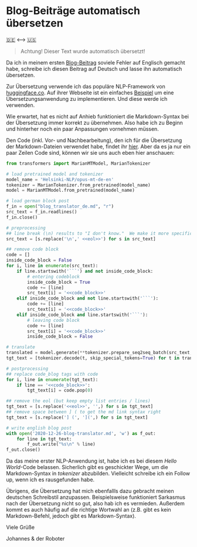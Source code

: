 # Blog-Beiträge automatisch übersetzen
[:de:](https://github.com/joatom/ai_curious/blob/master/_posts/blog_translator.md) <--> [:us:](https://joatom.github.io/ai_curious/markdown/2020/12/26/blog-translator.html)

> Achtung! Dieser Text wurde automatisch übersetzt!

Da ich in meinem ersten [Blog-Beitrag](https://datamuni.com/@joatom/a-handful-of-bricks-from-sql-to-pandas) soviele Fehler auf Englisch gemacht habe, schreibe ich diesen Beitrag auf Deutsch und lasse ihn automatisch übersetzen.

Zur Übersetzung verwende ich das populäre NLP-Framework von [huggingface.co](https://huggingface.co/transformers/index.html). Auf ihrer Webseite ist ein einfaches [Beispiel](https://huggingface.co/transformers/model_doc/marian.html) um eine Übersetzungsanwendung zu implementieren. Und diese werde ich verwenden.

Wie erwartet, hat es nicht auf Anhieb funktioniert die Markdown-Syntax bei der Übersetzung immer korrekt zu übernehmen.
Also habe ich zu Beginn und hinterher noch ein paar Anpassungen vornehmen müssen.

Den Code (inkl. Vor- und Nachbearbeitung), den ich für die Übersetzung der Markdown-Dateien verwendet habe, findet ihr [hier](https://github.com/joatom/blog-resources/tree/main/blog_translator).
Aber da es ja nur ein paar Zeilen Code sind, können wir sie uns auch eben hier anschauen:

```python
from transformers import MarianMTModel, MarianTokenizer

# load pretrained model and tokenizer
model_name = 'Helsinki-NLP/opus-mt-de-en'
tokenizer = MarianTokenizer.from_pretrained(model_name)
model = MarianMTModel.from_pretrained(model_name)

# load german block post
f_in = open("blog_translator_de.md", "r")
src_text = f_in.readlines()
f_in.close()

# preprocessing
## line break (\n) results to "I don't know."  We make it more specific:
src_text = [s.replace('\n',' <<eol>>') for s in src_text]

## remove code block
code = []
inside_code_block = False
for i, line in enumerate(src_text):
    if line.startswith('```') and not inside_code_block:
        # entering codeblock
        inside_code_block = True
        code += [line]
        src_text[i] = '<<code_block>>'
    elif inside_code_block and not line.startswith('```'):
        code += [line]
        src_text[i] = '<<code_block>>'
    elif inside_code_block and line.startswith('```'):
        # leaving code block
        code += [line]
        src_text[i] = '<<code_block>>'
        inside_code_block = False

# translate
translated = model.generate(**tokenizer.prepare_seq2seq_batch(src_text, return_tensors="pt"))
tgt_text = [tokenizer.decode(t, skip_special_tokens=True) for t in translated]

# postprocessing
## replace code_blog tags with code
for i, line in enumerate(tgt_text):
    if line == '<<code_block>>':
        tgt_text[i] = code.pop(0)

## remove the eol (but keep empty list entries / lines)
tgt_text = [s.replace('<<eol>>', '',) for s in tgt_text]
## remove space between ] ( to get the md link syntax right
tgt_text = [s.replace('] (', '](',) for s in tgt_text]

# write english blog post
with open('2020-12-26-blog-translator.md', 'w') as f_out:
    for line in tgt_text:
        f_out.write("%s\n" % line)
f_out.close()
```

Da das meine erster NLP-Anwendung ist, habe ich es bei diesem *Hello World*-Code belassen. Sicherlich gibt es geschickter Wege, um die Markdown-Syntax in *tokenizer* abzubilden. Vielleicht schreibe ich ein Follow up, wenn ich es rausgefunden habe.

Übrigens, die Übersetzung hat mich ebenfallls dazu gebracht meinen deutschen Schreibstil anzupassen.
Beispielsweise funktioniert Sarkasmus nach der Übersetzung nicht so gut, also hab ich es vermieden.
Außerdem kommt es auch häufig auf die richtige Wortwahl an (z.B. gibt es kein Markdown-Befehl, jedoch gibt es Markdown-Syntax).

Viele Grüße

Johannes & der Roboter